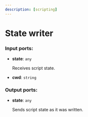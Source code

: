 ```yaml
---
description: [scripting]
---
```


# State writer

### Input ports:

* __state__: ` any `

    Receives script state.


* __cwd__: ` string `

### Output ports:

* __state__: ` any `

    Sends script state as it was written.

